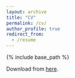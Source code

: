```yaml
---
layout: archive
title: "CV"
permalink: /cv/
author_profile: true
redirect_from:
  - /resume
---
```


{% include base_path %}

Download from [here](yamathcy.github.io/files/CV_Yuya_Yamamoto.pdf).



